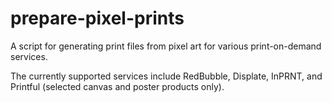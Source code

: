 # prepare-pixel-prints

A script for generating print files from pixel art for various print-on-demand services.

The currently supported services include RedBubble, Displate, InPRNT, and Printful (selected canvas and poster products only).
